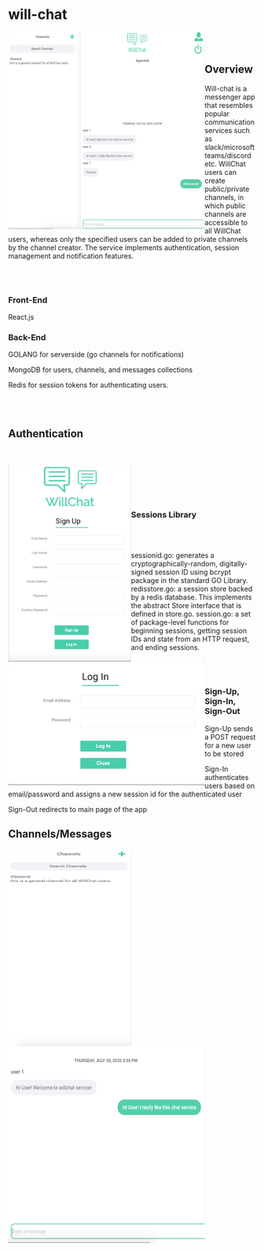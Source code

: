 # will-chat
<img src="imgs/Home.png" align="left" height="400" width="400" >

<br/><br/>
## Overview
Will-chat is a messenger app that resembles popular communication services such as slack/microsoft teams/discord etc. WillChat users can create public/private channels, in which public channels are accessible to all WillChat users, whereas only the specified users can be added to private channels by the channel creator. The service implements authentication, session management and notification features. 

<br/><br/>

### Front-End
React.js

### Back-End
GOLANG for serverside (go channels for notifications)

MongoDB for users, channels, and messages collections 

Redis for session tokens for authenticating users. 

<br/><br/>

## Authentication

<br/><br/>
<img src="imgs/Signup.png" align="left" height="400" width="250" >
<br/><br/>
<img src="imgs/Login.png" align="left" height="250" width="400" >
<br/><br/>

### Sessions Library

<br/><br/>

sessionid.go: generates a cryptographically-random, digitally-signed session ID using bcrypt package in the standard GO Library.
redisstore.go: a session store backed by a redis database. This implements the abstract Store interface that is defined in store.go.
session.go: a set of package-level functions for beginning sessions, getting session IDs and state from an HTTP request, and ending sessions.

<br/><br/>

### Sign-Up, Sign-In, Sign-Out

Sign-Up sends a POST request for a new user to be stored

Sign-In authenticates users based on email/password and assigns a new session id for the authenticated user

Sign-Out redirects to main page of the app


## Channels/Messages
<img src="imgs/Channels.png" align="left" height="400" width="250" >
<img src="imgs/Chat.png" align="left" height="400" width="400" >



